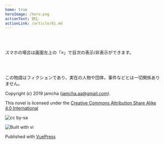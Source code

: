 ```yaml
---
home: true
heroImage: /hero.png
actionText: 読む
actionLink: /article/01.md
---
```


<br>
<br>

スマホの場合は画面左上の「≡」で目次の表示/非表示ができます。

<br>
<br>

この物語はフィクションであり，実在の人物や団体，事件などとは一切関係ありません。

Copyright (c) 2019 jamcha (jamcha.aa@gmail.com).  


This novel is licensed under the [Creative Commons Attribution Share Alike 4.0 International](https://creativecommons.org/licenses/by-sa/4.0/deed)

![cc by-sa](https://i.creativecommons.org/l/by-sa/4.0/88x31.png)

![Built with vi](http://ex-vi.sourceforge.net/pics/vi_logo_by_urmas_reinsalu.png)

Published with [VuePress](https://vuepress.vuejs.org/)
